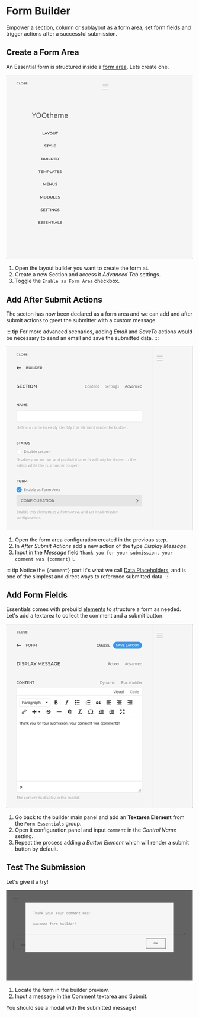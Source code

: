 # Form Builder

Empower a section, column or sublayout as a form area, set form fields and trigger actions after a successful submission.

<!--@include: ../_partials/enable-addon.md-->

## Create a Form Area

An Essential form is structured inside a [form area](./form-area). Lets create one.

![Create a Form Area](./assets/integration/create-form-area.gif)

1. Open the layout builder you want to create the form at.
1. Create a new Section and access it _Advanced Tab_ settings.
1. Toggle the `Enable as Form Area` checkbox.

## Add After Submit Actions

The secton has now been declared as a form area and we can add and after submit actions to greet the submitter with a custom message.

::: tip
For more advanced scenarios, adding _Email_ and _SaveTo_ actions would be necessary to send an email and save the submitted data.
:::

![Add After Submit Actions](./assets/integration/add-form-actions.gif)

1. Open the form area configuration created in the previous step.
1. In _After Submit Actions_ add a new action of the type _Display Message_.
1. Input in the _Message_ field `Thank you for your submission, your comment was {comment}!`.

::: tip Notice the `{comment}` part
It's what we call [Data Placeholders](./index#data-placeholders), and is one of the simplest and direct ways to reference submitted data.
:::

## Add Form Fields

Essentials comes with prebuild [elements](./elements) to structure a form as needed. Let's add a textarea to collect the comment and a submit button.

![Add Form Fields](./assets/integration/add-form-fields.gif)

1. Go back to the builder main panel and add an __Textarea Element__ from the `Form Essentials` group.
1. Open it configuration panel and input `comment` in the _Control Name_ setting.
1. Repeat the process adding a _Button Element_ which will render a submit button by default.

## Test The Submission

Let's give it a try!

![Form Submission Test](./assets/integration/submission-test.webp)

1. Locate the form in the builder preview.
1. Input a message in the Comment textarea and Submit.

You should see a modal with the submitted message!
